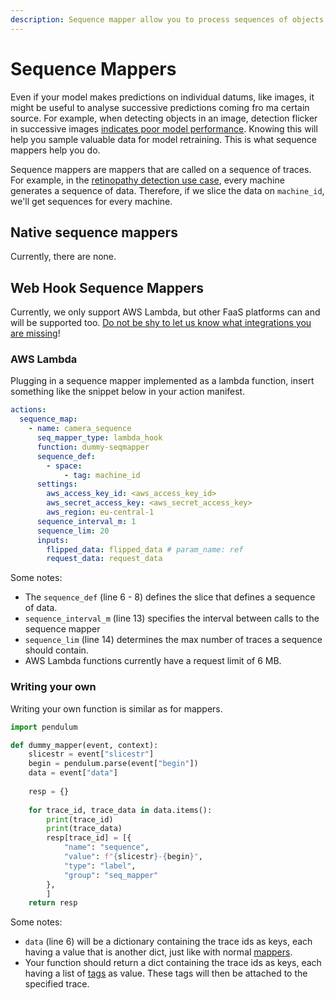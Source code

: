 ```yaml
---
description: Sequence mapper allow you to process sequences of objects.
---
```


# Sequence Mappers

Even if your model makes predictions on individual datums, like images, it might be useful to analyse successive predictions coming fro ma certain source. For example, when detecting objects in an image, detection flicker in successive images [indicates poor model performance](https://arxiv.org/abs/2003.01668). Knowing this will help you sample valuable data for model retraining. This is what sequence mappers help you do.&#x20;

Sequence mappers are mappers that are called on a sequence of traces. For example, in the [retinopathy detection use case](../walkthrough-vision/intro-vision-walkthrough.md), every machine generates a sequence of data. Therefore, if we slice the data on `machine_id`, we'll get sequences for every machine.

## Native sequence mappers

Currently, there are none.

## Web Hook Sequence Mappers

Currently, we only support AWS Lambda, but other FaaS platforms can and will  be supported too. [Do not be shy to let us know what integrations you are missing](https://github.com/raymon-ai/raymon/issues)!

### AWS Lambda

Plugging in a sequence mapper implemented as a lambda function, insert something like the snippet below in your action manifest.

```yaml
actions: 
  sequence_map:
    - name: camera_sequence
      seq_mapper_type: lambda_hook
      function: dummy-seqmapper
      sequence_def:
        - space:
            - tag: machine_id
      settings:
        aws_access_key_id: <aws_access_key_id>
        aws_secret_access_key: <aws_secret_access_key>
        aws_region: eu-central-1
      sequence_interval_m: 1
      sequence_lim: 20
      inputs:
        flipped_data: flipped_data # param_name: ref
        request_data: request_data

```

Some notes:

* The `sequence_def` (line 6 - 8) defines the slice that defines a sequence of data.&#x20;
* `sequence_interval_m` (line 13) specifies the interval between calls to the sequence mapper
* `sequence_lim` (line 14) determines the max number of traces a sequence should contain.&#x20;
* AWS Lambda functions currently have a request limit of 6 MB.

### Writing your own

Writing your own function is similar as for mappers.&#x20;

```python
import pendulum

def dummy_mapper(event, context):
    slicestr = event["slicestr"]
    begin = pendulum.parse(event["begin"])
    data = event["data"]
    
    resp = {}
    
    for trace_id, trace_data in data.items():
        print(trace_id)
        print(trace_data)
        resp[trace_id] = [{
            "name": "sequence",
            "value": f"{slicestr}-{begin}",
            "type": "label",
            "group": "seq_mapper"
        },
        ]
    return resp

```

Some notes:

* `data` (line 6) will be a dictionary containing the trace ids as keys, each having a value that is another dict, just like with normal [mappers](mappers.md).
* Your function should return a dict containing the trace ids as keys, each having a list of [tags](../using-the-raymon-hub/tags.md) as value. These tags will then be attached to the specified trace.

